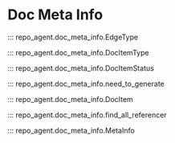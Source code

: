 # Doc Meta Info

::: repo_agent.doc_meta_info.EdgeType

::: repo_agent.doc_meta_info.DocItemType

::: repo_agent.doc_meta_info.DocItemStatus

::: repo_agent.doc_meta_info.need_to_generate

::: repo_agent.doc_meta_info.DocItem

::: repo_agent.doc_meta_info.find_all_referencer

::: repo_agent.doc_meta_info.MetaInfo